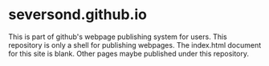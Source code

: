 # seversond.github.io
This is part of github's webpage publishing system for users.  This repository is only a shell for publishing webpages.
The index.html document for this site is blank.  Other pages maybe published under this repository.
